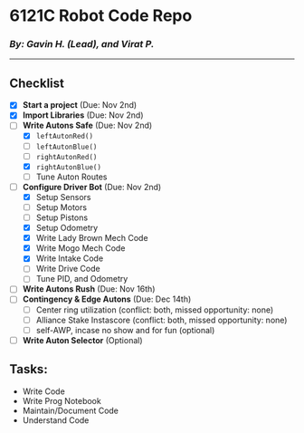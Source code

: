 # 6121C Robot Code Repo
### *By: Gavin H. (Lead), and Virat P.*
---

## Checklist

- [x] **Start a project** (Due: Nov 2nd)
- [x] **Import Libraries** (Due: Nov 2nd)
- [ ] **Write Autons Safe** (Due: Nov 2nd)
  - [x] `leftAutonRed()`
  - [ ] `leftAutonBlue()`
  - [ ] `rightAutonRed()`
  - [x] `rightAutonBlue()`
  - [ ] Tune Auton Routes
- [ ] **Configure Driver Bot** (Due: Nov 2nd)
  - [x] Setup Sensors
  - [ ] Setup Motors
  - [ ] Setup Pistons
  - [x] Setup Odometry
  - [x] Write Lady Brown Mech Code
  - [x] Write Mogo Mech Code
  - [x] Write Intake Code
  - [ ] Write Drive Code
  - [ ] Tune PID, and Odometry
- [ ] **Write Autons Rush** (Due: Nov 16th)
- [ ] **Contingency & Edge Autons** (Due: Dec 14th)
  - [ ] Center ring utilization (conflict: both, missed opportunity: none)
  - [ ] Alliance Stake Instascore (conflict: both, missed opportunity: none)
  - [ ] self-AWP, incase no show and for fun (optional)
- [ ] **Write Auton Selector** (Optional)

## Tasks:
- Write Code
- Write Prog Notebook
- Maintain/Document Code
- Understand Code

